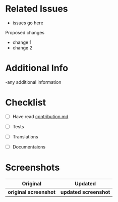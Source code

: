 # Related Issues 
- issues go here


Proposed changes
- change 1
- change 2


# Additional Info
-any additional information


# Checklist
- [ ] Have read [contribution.md](https://www.google.com)
- [ ] Tests
- [ ] Translations
- [ ] Documentaions


# Screenshots

Original       | Updated
:--------------:|:----------------:
**original screenshot** | **updated screenshot**
